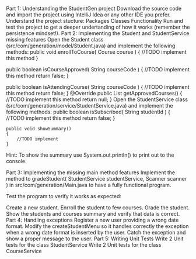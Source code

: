 Part 1: Understanding the StudentGen project
Download the source code and import the project using IntelliJ Idea or any other IDE you prefer.
Understand the project stucture:
Packages
Classes
Functionality
Run and test the project to get a deeper undertanding of how it works (remember the persistence mindset!).
Part 2: Implementing the Student and StudentService missing features
Open the Student class (src/com/generation/model/Student.java) and implement the following methods:
 public void enrollToCourse( Course course )
 {
     //TODO implement this method
 }
 
 public boolean isCourseApproved( String courseCode )
 {
     //TODO implement this method
     return false;
 }

 public boolean isAttendingCourse( String courseCode )
 {
     //TODO implement this method
     return false;
 }
 @Override
 public List<Course> getApprovedCourses()
 {
     //TODO implement this method
     return null;
 }
Open the StudentService class (src/com/generation/service/StudentService.java) and implement the following methods:
    public boolean isSubscribed( String studentId )
    {
        //TODO implement this method
        return false;
    }

    public void showSummary()
    {
        //TODO implement
    }
Hint: To show the summary use System.out.println() to print out to the console.

Part 3: Implementing the missing main method features
Implement the method to gradeStudent( StudentService studentService, Scanner scanner ) in src/com/generation/Main.java  to have a fully functional program.

Test the program to verify it works as expected:

Create a new student.
Enrroll the student to few courses.
Grade the student.
Show the students and courses summary and verify that data is correct.
Part 4: Handling exceptions
Register a new user providing a wrong date format.
Modify the createStudentMenu so it handles correctly the exception when a wrong date format is inserted by the user.
Catch the exception and show a proper message to the user.
Part 5: Writing Unit Tests
Write 2 Unit tests for the class StudentService
Write 2 Unit tests for the class CourseService
